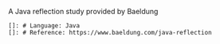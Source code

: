 A Java reflection study provided by Baeldung
    
    []: # Language: Java
    []: # Reference: https://www.baeldung.com/java-reflection